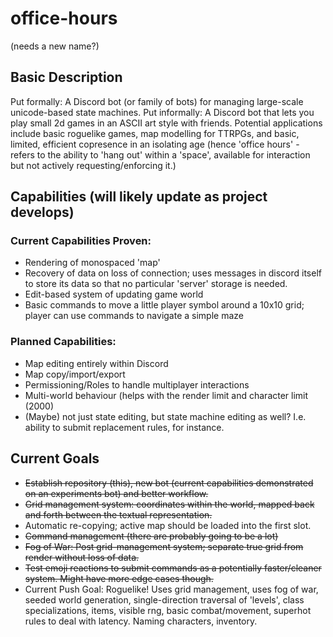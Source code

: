 # office-hours
(needs a new name?)

## Basic Description
Put formally: A Discord bot (or family of bots) for managing large-scale unicode-based state machines.
Put informally: A Discord bot that lets you play small 2d games in an ASCII art style with friends. Potential applications include basic roguelike games, map modelling for TTRPGs, and basic, limited, efficient copresence in an isolating age (hence 'office hours' - refers to the ability to 'hang out' within a 'space', available for interaction but not actively requesting/enforcing it.)

## Capabilities (will likely update as project develops)
### Current Capabilities Proven:
- Rendering of monospaced 'map'
- Recovery of data on loss of connection; uses messages in discord itself to store its data so that no particular 'server' storage is needed.
- Edit-based system of updating game world
- Basic commands to move a little player symbol around a 10x10 grid; player can use commands to navigate a simple maze

### Planned Capabilities:
- Map editing entirely within Discord
- Map copy/import/export
- Permissioning/Roles to handle multiplayer interactions
- Multi-world behaviour (helps with the render limit and character limit (2000)
- (Maybe) not just state editing, but state machine editing as well? I.e. ability to submit replacement rules, for instance.

## Current Goals
- ~~Establish repository (this), new bot (current capabilities demonstrated on an experiments bot) and better workflow.~~
- ~~Grid management system: coordinates within the world, mapped back and forth between the textual representation.~~
- Automatic re-copying; active map should be loaded into the first slot.
- ~~Command management (there are probably going to be a lot)~~
- ~~Fog of War: Post grid-management system; separate true grid from render without loss of data.~~
- ~~Test emoji reactions to submit commands as a potentially faster/cleaner system. Might have more edge cases though.~~
- Current Push Goal: Roguelike! Uses grid management, uses fog of war, seeded world generation, single-direction traversal of 'levels', class specializations, items, visible rng, basic combat/movement, superhot rules to deal with latency. Naming characters, inventory.
